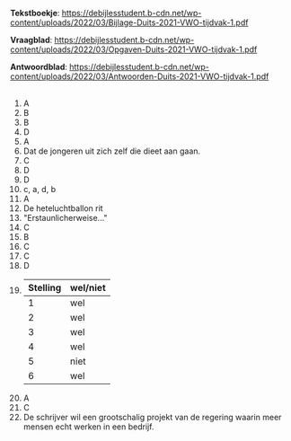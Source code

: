 **Tekstboekje**: https://debijlesstudent.b-cdn.net/wp-content/uploads/2022/03/Bijlage-Duits-2021-VWO-tijdvak-1.pdf </br>

**Vraagblad**: https://debijlesstudent.b-cdn.net/wp-content/uploads/2022/03/Opgaven-Duits-2021-VWO-tijdvak-1.pdf </br>

**Antwoordblad**: https://debijlesstudent.b-cdn.net/wp-content/uploads/2022/03/Antwoorden-Duits-2021-VWO-tijdvak-1.pdf </br></br>

1. A
2. B
3. B
4. D
5. A
6. Dat de jongeren uit zich zelf die dieet aan gaan.
7. C
8. D
9. D
10. c, a, d, b
11. A
12. De heteluchtballon rit
13. "Erstaunlicherweise..."
14. C
15. B
16. C
17. C
18. D
19. 
    | Stelling      | wel/niet |
    | ----------- | ----------- |
    |   1         | wel         |
    |   2         | wel         |
    |   3         | wel         |
    |   4         | wel         |
    |   5         | niet        |
    |   6         | wel         | </br>
20. A
21. C
22. De schrijver wil een grootschalig projekt van de regering waarin meer mensen echt werken in een bedrijf.
